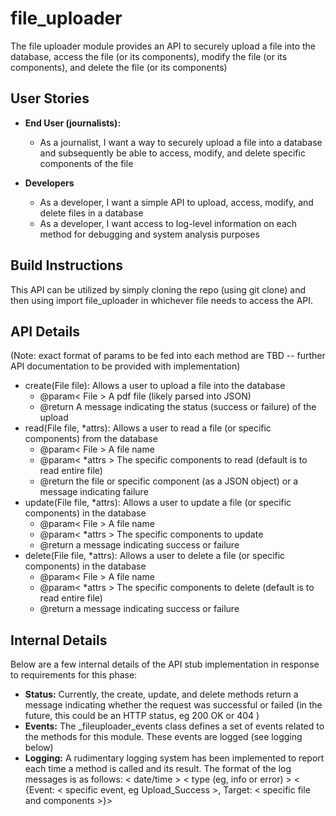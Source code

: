 # file_uploader
The file uploader module provides an API to securely upload a file into the database, access the file (or its components), modify the file (or its components), and delete the file (or its components)

## User Stories
- **End User (journalists):**
    - As a journalist, I want a way to securely upload a file into a database and subsequently be able to access, modify, and delete specific components of the file

- **Developers**
    - As a developer, I want a simple API to upload, access, modify, and delete files in a database
    - As a developer, I want access to log-level information on each method for debugging and system analysis purposes

## Build Instructions
This API can be utilized by simply cloning the repo (using git clone) and then using import file_uploader in whichever file needs to access the API.

## API Details
(Note: exact format of params to be fed into each method are TBD -- further API documentation to be provided with implementation)
- create(File file): Allows a user to upload a file into the database
    - @param< File > A pdf file (likely parsed into JSON)
    - @return A message indicating the status (success or failure) of the upload
- read(File file, *attrs): Allows a user to read a file (or specific components) from the database
    - @param< File > A file name 
    - @param< *attrs > The specific components to read (default is to read entire file)
    - @return the file or specific component (as a JSON object) or a message indicating failure
- update(File file, *attrs): Allows a user to update a file (or specific components) in the database
    - @param< File > A file name
    - @param< *attrs > The specific components to update
    - @return a message indicating success or failure
- delete(File file, *attrs): Allows a user to delete a file (or specific components) in the database
    - @param< File > A file name
    - @param< *attrs > The specific components to delete (default is to read entire file)
    - @return a message indicating success or failure

## Internal Details
Below are a few internal details of the API stub implementation in response to requirements for this phase:
- **Status:** Currently, the create, update, and delete methods return a message indicating whether the request was successful or failed (in the future, this could be an HTTP status, eg 200 OK or 404 )
- **Events:** The _fileuploader_events class defines a set of events related to the methods for this module. These events are logged (see logging below)
- **Logging:** A rudimentary logging system has been implemented to report each time a method is called and its result. The format of the log messages is as follows: < date/time > < type (eg, info or error) > < {Event: < specific event, eg Upload_Success >, Target: < specific file and components >}>
